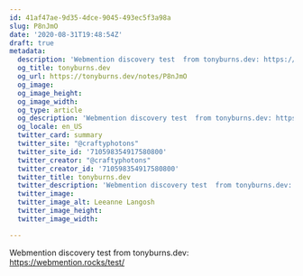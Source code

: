 ```yaml
---
id: 41af47ae-9d35-4dce-9045-493ec5f3a98a
slug: P8nJmO
date: '2020-08-31T19:48:54Z'
draft: true
metadata:
  description: 'Webmention discovery test  from tonyburns.dev: https://webmention.rocks/test/ '
  og_title: tonyburns.dev
  og_url: https://tonyburns.dev/notes/P8nJmO
  og_image: 
  og_image_height: 
  og_image_width: 
  og_type: article
  og_description: 'Webmention discovery test  from tonyburns.dev: https://webmention.rocks/test/ '
  og_locale: en_US
  twitter_card: summary
  twitter_site: "@craftyphotons"
  twitter_site_id: '710598354917580800'
  twitter_creator: "@craftyphotons"
  twitter_creator_id: '710598354917580800'
  twitter_title: tonyburns.dev
  twitter_description: 'Webmention discovery test  from tonyburns.dev: https://webmention.rocks/test/ '
  twitter_image: 
  twitter_image_alt: Leeanne Langosh
  twitter_image_height: 
  twitter_image_width: 

---
```


Webmention discovery test  from tonyburns.dev: https://webmention.rocks/test/
